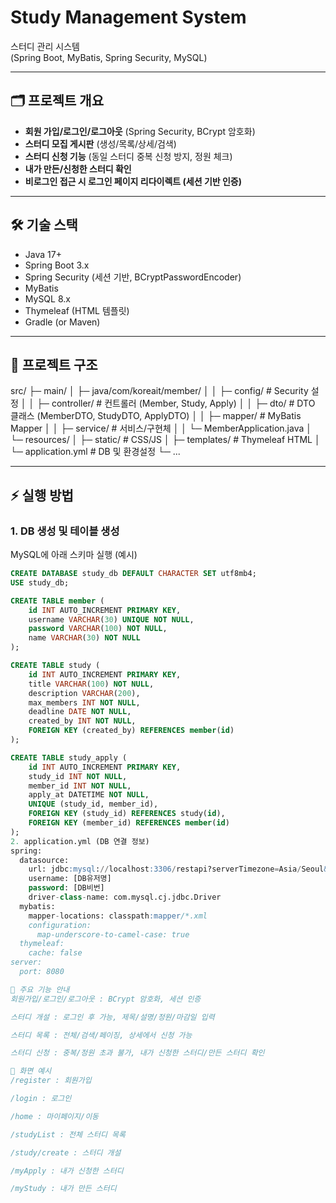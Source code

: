 # Study Management System

스터디 관리 시스템  
(Spring Boot, MyBatis, Spring Security, MySQL)

---

## 🗂️ 프로젝트 개요

- **회원 가입/로그인/로그아웃** (Spring Security, BCrypt 암호화)
- **스터디 모집 게시판** (생성/목록/상세/검색)
- **스터디 신청 기능** (동일 스터디 중복 신청 방지, 정원 체크)
- **내가 만든/신청한 스터디 확인**
- **비로그인 접근 시 로그인 페이지 리다이렉트 (세션 기반 인증)**

---

## 🛠️ 기술 스택

- Java 17+
- Spring Boot 3.x
- Spring Security (세션 기반, BCryptPasswordEncoder)
- MyBatis
- MySQL 8.x
- Thymeleaf (HTML 템플릿)
- Gradle (or Maven)

---

## 📁 프로젝트 구조

src/
├─ main/
│ ├─ java/com/koreait/member/
│ │ ├─ config/ # Security 설정
│ │ ├─ controller/ # 컨트롤러 (Member, Study, Apply)
│ │ ├─ dto/ # DTO 클래스 (MemberDTO, StudyDTO, ApplyDTO)
│ │ ├─ mapper/ # MyBatis Mapper
│ │ ├─ service/ # 서비스/구현체
│ │ └─ MemberApplication.java
│ └─ resources/
│ ├─ static/ # CSS/JS
│ ├─ templates/ # Thymeleaf HTML
│ └─ application.yml # DB 및 환경설정
└─ ...

---

## ⚡️ 실행 방법

### 1. **DB 생성 및 테이블 생성**
MySQL에 아래 스키마 실행 (예시)
```sql
CREATE DATABASE study_db DEFAULT CHARACTER SET utf8mb4;
USE study_db;

CREATE TABLE member (
    id INT AUTO_INCREMENT PRIMARY KEY,
    username VARCHAR(30) UNIQUE NOT NULL,
    password VARCHAR(100) NOT NULL,
    name VARCHAR(30) NOT NULL
);

CREATE TABLE study (
    id INT AUTO_INCREMENT PRIMARY KEY,
    title VARCHAR(100) NOT NULL,
    description VARCHAR(200),
    max_members INT NOT NULL,
    deadline DATE NOT NULL,
    created_by INT NOT NULL,
    FOREIGN KEY (created_by) REFERENCES member(id)
);

CREATE TABLE study_apply (
    id INT AUTO_INCREMENT PRIMARY KEY,
    study_id INT NOT NULL,
    member_id INT NOT NULL,
    apply_at DATETIME NOT NULL,
    UNIQUE (study_id, member_id),
    FOREIGN KEY (study_id) REFERENCES study(id),
    FOREIGN KEY (member_id) REFERENCES member(id)
);
2. application.yml (DB 연결 정보)
spring:
  datasource:
    url: jdbc:mysql://localhost:3306/restapi?serverTimezone=Asia/Seoul&characterEncoding=UTF-8
    username: [DB유저명]
    password: [DB비번]
    driver-class-name: com.mysql.cj.jdbc.Driver
  mybatis:
    mapper-locations: classpath:mapper/*.xml
    configuration:
      map-underscore-to-camel-case: true
  thymeleaf:
    cache: false
server:
  port: 8080

🚀 주요 기능 안내
회원가입/로그인/로그아웃 : BCrypt 암호화, 세션 인증

스터디 개설 : 로그인 후 가능, 제목/설명/정원/마감일 입력

스터디 목록 : 전체/검색/페이징, 상세에서 신청 가능

스터디 신청 : 중복/정원 초과 불가, 내가 신청한 스터디/만든 스터디 확인

👀 화면 예시
/register : 회원가입

/login : 로그인

/home : 마이페이지/이동

/studyList : 전체 스터디 목록

/study/create : 스터디 개설

/myApply : 내가 신청한 스터디

/myStudy : 내가 만든 스터디

